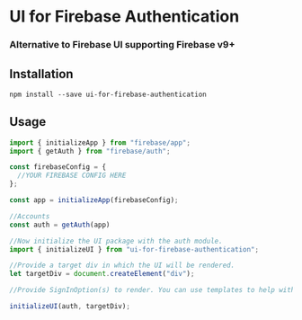 # UI for Firebase Authentication

### Alternative to Firebase UI supporting Firebase v9+ 


## Installation

```npm install --save ui-for-firebase-authentication```

## Usage

```javascript
import { initializeApp } from "firebase/app";
import { getAuth } from "firebase/auth";

const firebaseConfig = {
  //YOUR FIREBASE CONFIG HERE
};

const app = initializeApp(firebaseConfig);

//Accounts
const auth = getAuth(app)

//Now initialize the UI package with the auth module. 
import { initializeUI } from "ui-for-firebase-authentication";

//Provide a target div in which the UI will be rendered.
let targetDiv = document.createElement("div");

//Provide SignInOption(s) to render. You can use templates to help with this. 

initializeUI(auth, targetDiv);
```